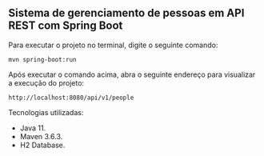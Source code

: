 <h2>Sistema de gerenciamento de pessoas em API REST com Spring Boot</h2>

Para executar o projeto no terminal, digite o seguinte comando:

```shell script
mvn spring-boot:run 
```

Após executar o comando acima, abra o seguinte endereço para visualizar a execução do projeto:

```
http://localhost:8080/api/v1/people
```


Tecnologias utilizadas:

* Java 11.
* Maven 3.6.3.
* H2 Database.













